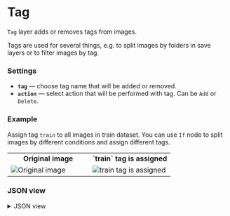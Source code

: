 # Tag

`Tag` layer adds or removes tags from images.

Tags are used for several things, e.g. to split images by folders in save layers or to filter images by tag.

### Settings

- **`tag`** — choose tag name that will be added or removed.
- **`action`** — select action that will be performed with tag. Can be `Add` or `Delete`.

### Example

Assign tag `train` to all images in train dataset. You can use `If` node to split images by different conditions and assign different tags.

<table>
<tr>
<td style="text-align:center; width:50%"><strong>Original image</strong></td>
<td style="text-align:center; width:50%"><strong>`train` tag is assigned</strong></td>
</tr>
<tr>
<td> <img src="https://github.com/supervisely-ecosystem/ml-nodes/assets/79905215/c4cad73d-2bde-4d4f-858b-f5c1144ca4ff" alt="Original image" /> </td>
<td> <img src="https://github.com/supervisely-ecosystem/ml-nodes/assets/79905215/48856f8d-0874-4385-8f62-7b116bb3ae79" alt="train tag is assigned" /> </td>
</tr>
</table>

### JSON view

<details>
<summary>JSON view</summary>
<pre>
{
  "action": "tag",
  "src": ["$data_1"],
  "dst": "$tag_2",
  "settings": {
    "tag": "train",
    "action": "add"
  }
}
</pre>
</details>
